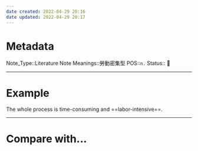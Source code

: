 ```yaml
---
date created: 2022-04-29 20:16
date updated: 2022-04-29 20:17
---
```


# Metadata

Note_Type::Literature Note
Meanings::勞動密集型
POS::`n.`
Status:: 👶

---

# Example

The whole process is time-consuming and ==labor-intensive==.

---

# Compare with...
